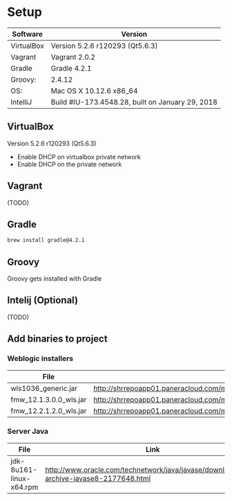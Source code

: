 # Setup 
|Software|Version|
|---|---|
|VirtualBox | Version 5.2.6 r120293 (Qt5.6.3)
|Vagrant    | Vagrant 2.0.2 
|Gradle     | Gradle 4.2.1 
|Groovy:    | 2.4.12 
|OS:        | Mac OS X 10.12.6 x86_64
|IntelliJ|Build #IU-173.4548.28, built on January 29, 2018


## VirtualBox
Version 5.2.6 r120293 (Qt5.6.3)

- Enable DHCP on virtualbox private network
- Enable DHCP on the private network


## Vagrant
(TODO)


## Gradle
```bash
brew install gradle@4.2.1
```


## Groovy
Groovy gets installed with Gradle


## Intelij (Optional) 
(TODO)


## Add binaries to project
### Weblogic installers
|File|Link|
|---|---|
|wls1036_generic.jar|http://shrrepoapp01.paneracloud.com/mrepo/software/weblogic/10.3.6.0/wls1036_generic.jar
|fmw_12.1.3.0.0_wls.jar|http://shrrepoapp01.paneracloud.com/mrepo/software/weblogic/12.1.3.0.0/fmw_12.1.3.0.0_wls.jar
|fmw_12.2.1.2.0_wls.jar|http://shrrepoapp01.paneracloud.com/mrepo/software/weblogic/12.2.1.2.0/fmw_12.2.1.2.0_wls.jar


### Server Java
|File|Link|
|---|---|
|jdk-8u161-linux-x64.rpm | http://www.oracle.com/technetwork/java/javase/downloads/java-archive-javase8-2177648.html 


